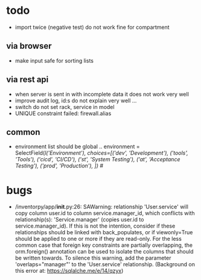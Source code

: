 # todo

* import twice (negative test) do not work fine for compartment

## via browser
* make input safe for sorting lists

## via rest api
* when server is sent in with incomplete data it does not work very well
* improve audit log, id:s do not explain very well ...
* switch do not set rack, service in model
* UNIQUE constraint failed: firewall.alias

## common

* environment list should be global ..
environment = SelectField(_l('Environment'), choices=[('dev', 'Development'),
                                                      ('tools', 'Tools'),
                                                      ('cicd', 'CI/CD'),
                                                      ('st', 'System Testing'),
                                                      ('at', 'Acceptance Testing'),
                                                      ('prod', 'Production'),
                                                      ]) #_

# bugs


* /inventorpy/app/__init__.py:26: SAWarning: relationship 'User.service' will copy column user.id to column service.manager_id, which conflicts with relationship(s): 'Service.manager' (copies user.id to service.manager_id). If this is not the intention, consider if these relationships should be linked with back_populates, or if viewonly=True should be applied to one or more if they are read-only. For the less common case that foreign key constraints are partially overlapping, the orm.foreign() annotation can be used to isolate the columns that should be written towards.   To silence this warning, add the parameter 'overlaps="manager"' to the 'User.service' relationship. (Background on this error at: https://sqlalche.me/e/14/qzyx)
